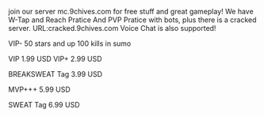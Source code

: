 join our server mc.9chives.com for free stuff and great gameplay!
We have W-Tap and Reach Pratice And PVP Pratice with bots, plus there is a cracked server. URL:cracked.9chives.com
Voice Chat is also supported!

VIP-
50 stars and up
100 kills in sumo


VIP
1.99 USD
VIP+
2.99 USD

BREAKSWEAT Tag
3.99 USD

MVP+++ 
5.99 USD

SWEAT Tag 6.99 USD


